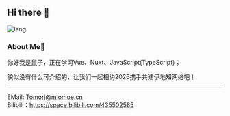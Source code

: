 ## Hi there 👋

![lang](https://github-readme-stats.vercel.app/api/top-langs/?username=ShuShuicu&layout=compact&bg_color=30,e96443,904e95&title_color=fff&text_color=fff)  

### About Me🙂

你好我是鼠子，正在学习Vue、Nuxt、JavaScript(TypeScript)；  

貌似没有什么可介绍的，让我们一起相约2026携手共建伊地知网络吧！

---

EMail: Tomori@miomoe.cn  
Bilibili：https://space.bilibili.com/435502585
